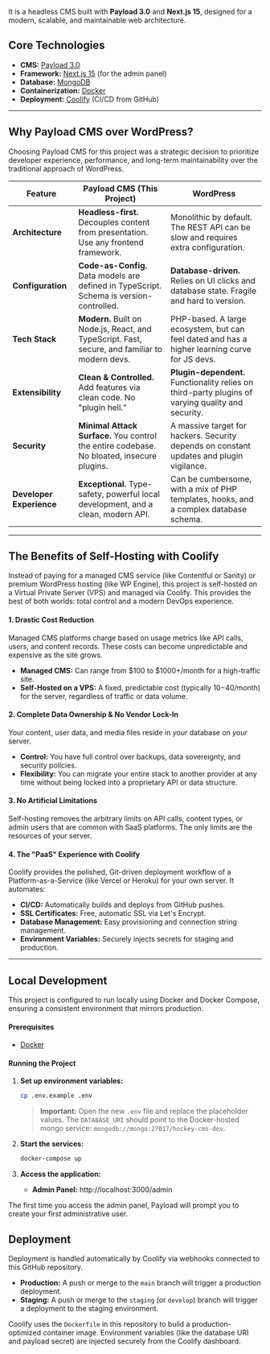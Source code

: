 

It is a headless CMS built with **Payload 3.0** and **Next.js 15**, designed for a modern, scalable, and maintainable web architecture.


## Core Technologies

*   **CMS:** [Payload 3.0](https://payloadcms.com)
*   **Framework:** [Next.js 15](https://nextjs.org) (for the admin panel)
*   **Database:** [MongoDB](https://www.mongodb.com/)
*   **Containerization:** [Docker](https://www.docker.com/)
*   **Deployment:** [Coolify](https://coolify.io) (CI/CD from GitHub)

---

## Why Payload CMS over WordPress?

Choosing Payload CMS for this project was a strategic decision to prioritize developer experience, performance, and long-term maintainability over the traditional approach of WordPress.

| Feature                  | Payload CMS (This Project)                                                              | WordPress                                                                          |
| ------------------------ | --------------------------------------------------------------------------------------- | ---------------------------------------------------------------------------------- |
| **Architecture**         | **Headless-first.** Decouples content from presentation. Use any frontend framework.      | Monolithic by default. The REST API can be slow and requires extra configuration.  |
| **Configuration**        | **Code-as-Config.** Data models are defined in TypeScript. Schema is version-controlled. | **Database-driven.** Relies on UI clicks and database state. Fragile and hard to version. |
| **Tech Stack**           | **Modern.** Built on Node.js, React, and TypeScript. Fast, secure, and familiar to modern devs. | PHP-based. A large ecosystem, but can feel dated and has a higher learning curve for JS devs. |
| **Extensibility**        | **Clean & Controlled.** Add features via clean code. No "plugin hell."                    | **Plugin-dependent.** Functionality relies on third-party plugins of varying quality and security. |
| **Security**             | **Minimal Attack Surface.** You control the entire codebase. No bloated, insecure plugins. | A massive target for hackers. Security depends on constant updates and plugin vigilance. |
| **Developer Experience** | **Exceptional.** Type-safety, powerful local development, and a clean, modern API.       | Can be cumbersome, with a mix of PHP templates, hooks, and a complex database schema. |

---

## The Benefits of Self-Hosting with Coolify

Instead of paying for a managed CMS service (like Contentful or Sanity) or premium WordPress hosting (like WP Engine), this project is self-hosted on a Virtual Private Server (VPS) and managed via Coolify. This provides the best of both worlds: total control and a modern DevOps experience.

#### 1. Drastic Cost Reduction
Managed CMS platforms charge based on usage metrics like API calls, users, and content records. These costs can become unpredictable and expensive as the site grows.

*   **Managed CMS:** Can range from $100 to $1000+/month for a high-traffic site.
*   **Self-Hosted on a VPS:** A fixed, predictable cost (typically $10-$40/month) for the server, regardless of traffic or data volume.

#### 2. Complete Data Ownership & No Vendor Lock-In
Your content, user data, and media files reside in *your* database on *your* server.
*   **Control:** You have full control over backups, data sovereignty, and security policies.
*   **Flexibility:** You can migrate your entire stack to another provider at any time without being locked into a proprietary API or data structure.

#### 3. No Artificial Limitations
Self-hosting removes the arbitrary limits on API calls, content types, or admin users that are common with SaaS platforms. The only limits are the resources of your server.

#### 4. The "PaaS" Experience with Coolify
Coolify provides the polished, Git-driven deployment workflow of a Platform-as-a-Service (like Vercel or Heroku) for your own server. It automates:
*   **CI/CD:** Automatically builds and deploys from GitHub pushes.
*   **SSL Certificates:** Free, automatic SSL via Let's Encrypt.
*   **Database Management:** Easy provisioning and connection string management.
*   **Environment Variables:** Securely injects secrets for staging and production.

---

## Local Development

This project is configured to run locally using Docker and Docker Compose, ensuring a consistent environment that mirrors production.

#### Prerequisites
*   [Docker](https://www.docker.com/get-started)

#### Running the Project

1.  **Set up environment variables:**
    ```bash
    cp .env.example .env
    ```
    > **Important:** Open the new `.env` file and replace the placeholder values. The `DATABASE_URI` should point to the Docker-hosted mongo service: `mongodb://mongo:27017/hockey-cms-dev`.

2.  **Start the services:**
    ```bash
    docker-compose up
    ```

3.  **Access the application:**
    *   **Admin Panel:** http://localhost:3000/admin

The first time you access the admin panel, Payload will prompt you to create your first administrative user.

## Deployment

Deployment is handled automatically by Coolify via webhooks connected to this GitHub repository.

*   **Production:** A push or merge to the `main` branch will trigger a production deployment.
*   **Staging:** A push or merge to the `staging` (or `develop`) branch will trigger a deployment to the staging environment.

Coolify uses the `Dockerfile` in this repository to build a production-optimized container image. Environment variables (like the database URI and payload secret) are injected securely from the Coolify dashboard.

